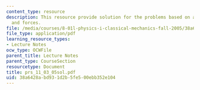 ```yaml
---
content_type: resource
description: This resource provide solution for the problems based on acceleration
  and forces.
file: /media/courses/8-01l-physics-i-classical-mechanics-fall-2005/38a6428abd931d2b5fe500ebb352e104_prs_11_03_05sol.pdf
file_type: application/pdf
learning_resource_types:
- Lecture Notes
ocw_type: OCWFile
parent_title: Lecture Notes
parent_type: CourseSection
resourcetype: Document
title: prs_11_03_05sol.pdf
uid: 38a6428a-bd93-1d2b-5fe5-00ebb352e104
---
```


